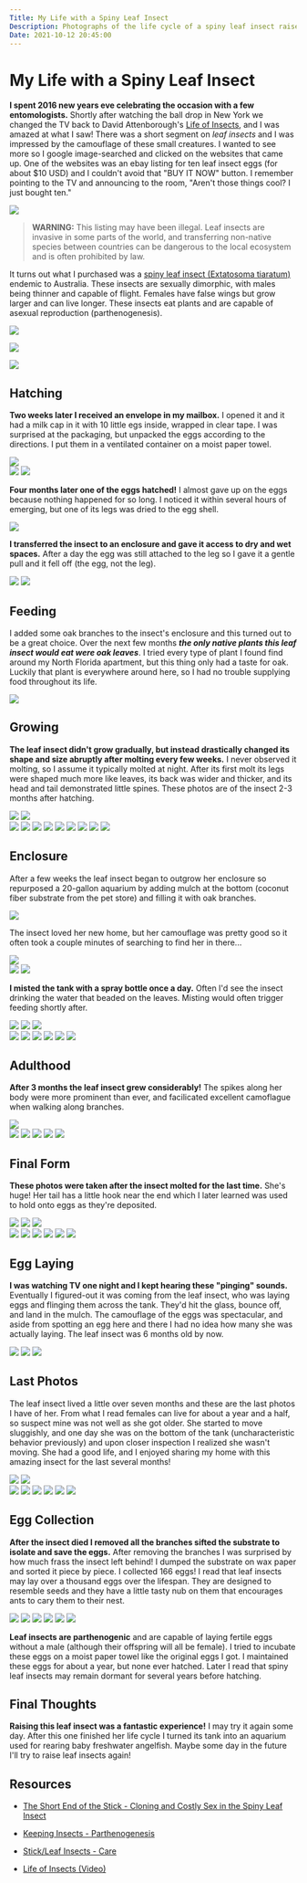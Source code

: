 ```yaml
---
Title: My Life with a Spiny Leaf Insect
Description: Photographs of the life cycle of a spiny leaf insect raised as a pet
Date: 2021-10-12 20:45:00
---
```


# My Life with a Spiny Leaf Insect

**I spent 2016 new years eve celebrating the occasion with a few entomologists.** Shortly after watching the ball drop in New York we changed the TV back to David Attenborough's [Life of Insects](https://www.youtube.com/watch?v=Cs1Xs3Eheag), and I was amazed at what I saw! There was a short segment on _leaf insects_ and I was impressed by the camouflage of these small creatures. I wanted to see more so I google image-searched and clicked on the websites that came up. One of the websites was an ebay listing for ten leaf insect eggs (for about $10 USD) and I couldn't avoid that "BUY IT NOW" button. I remember pointing to the TV and announcing to the room, "Aren't those things cool? I just bought ten."

<div class="text-center img-border">
<img src="https://swharden.com/static/2021/10/13/ebay.png" />
</div>

> **WARNING:** This listing may have been illegal. Leaf insects are invasive in some parts of the world, and transferring non-native species between countries can be dangerous to the local ecosystem and is often prohibited by law.

It turns out what I purchased was a [spiny leaf insect (Extatosoma tiaratum)](https://en.wikipedia.org/wiki/Extatosoma_tiaratum) endemic to Australia. These insects are sexually dimorphic, with males being thinner and capable of flight. Females have false wings but grow larger and can live longer. These insects eat plants and are capable of asexual reproduction (parthenogenesis).

<div class="text-center">
<img src='leaf-insect-male-female3.jpg' />
</div>

<div class="text-center">

![](https://youtu.be/Cs1Xs3Eheag)


![](https://youtu.be/P5Y-bCfKUrU)

</div>

## Hatching

**Two weeks later I received an envelope in my mailbox.** I opened it and it had a milk cap in it with 10 little egs inside, wrapped in clear tape. I was surprised at the packaging, but unpacked the eggs according to the directions. I put them in a ventilated container on a moist paper towel.

<div class="text-center img-border">
<a href='images-med/2016-04-14_18.33.18.jpg'><img src='images-med/2016-04-14_18.33.18.jpg' /></a>
</div>

<div class="text-center img-small img-border">
<a href='images-med/2016-04-14_18.35.19.jpg'><img src='images-sml/2016-04-14_18.35.19.jpg' /></a>
<a href='images-med/2016-04-14_18.32.54.jpg'><img src='images-sml/2016-04-14_18.32.54.jpg' /></a>
</div>

**Four months later one of the eggs hatched!** I almost gave up on the eggs because nothing happened for so long. I noticed it within several hours of emerging, but one of its legs was dried to the egg shell.

<div class="text-center img-border">
<a href='images-med/2016-04-11_20.26.39.jpg'><img src='images-med/2016-04-11_20.26.39.jpg' /></a>
</div>

**I transferred the insect to an enclosure and gave it access to dry and wet spaces.** After a day the egg was still attached to the leg so I gave it a gentle pull and it fell off (the egg, not the leg).

<div class="text-center img-small img-border">
<a href='images-med/2016-04-11_21.45.19.jpg'><img src='images-sml/2016-04-11_21.45.19.jpg' /></a>
<a href='images-med/2016-04-11_23.40.01.jpg'><img src='images-sml/2016-04-11_23.40.01.jpg' /></a>
</div>

## Feeding

I added some oak branches to the insect's enclosure and this turned out to be a great choice. Over the next few months ***the only native plants this leaf insect would eat were oak leaves***. I tried every type of plant I found find around my North Florida apartment, but this thing only had a taste for oak. Luckily that plant is everywhere around here, so I had no trouble supplying food throughout its life.

<div class="text-center img-border">
<a href='images-med/2016-04-14_18.26.30.jpg'><img src='images-med/2016-04-14_18.26.30.jpg' /></a>
</div>

## Growing

**The leaf insect didn't grow gradually, but instead drastically changed its shape and size abruptly after molting every few weeks.** I never observed it molting, so I assume it typically molted at night. After its first molt its legs were shaped much more like leaves, its back was wider and thicker, and its head and tail demonstrated little spines. These photos are of the insect 2-3 months after hatching.

<div class="text-center img-border">
<a href='images-med/2016-05-19_20.18.22.jpg'><img src='images-med/2016-05-19_20.18.22.jpg' /></a>
<a href='images-med/2016-05-19_20.20.59.jpg'><img src='images-med/2016-05-19_20.20.59.jpg' /></a>
</div>

<div class="text-center img-micro img-border">
<a href='images-med/2016-05-07_15.44.14.jpg'><img src='images-sml/2016-05-07_15.44.14.jpg' /></a>
<a href='images-med/2016-05-07_15.45.31.jpg'><img src='images-sml/2016-05-07_15.45.31.jpg' /></a>
<a href='images-med/2016-05-07_15.46.01.jpg'><img src='images-sml/2016-05-07_15.46.01.jpg' /></a>
<a href='images-med/2016-05-19_20.20.07.jpg'><img src='images-sml/2016-05-19_20.20.07.jpg' /></a>
<a href='images-med/2016-06-08_20.50.45.jpg'><img src='images-sml/2016-06-08_20.50.45.jpg' /></a>
<a href='images-med/2016-06-19_01.00.53.jpg'><img src='images-sml/2016-06-19_01.00.53.jpg' /></a>
<a href='images-med/2016-06-19_01.01.26.jpg'><img src='images-sml/2016-06-19_01.01.26.jpg' /></a>
<a href='images-med/2016-07-03_13.23.58.jpg'><img src='images-sml/2016-07-03_13.23.58.jpg' /></a>
<a href='images-med/2016-07-03_13.25.34.jpg'><img src='images-sml/2016-07-03_13.25.34.jpg' /></a>
</div>

## Enclosure

After a few weeks the leaf insect began to outgrow her enclosure so repurposed a 20-gallon aquarium by adding mulch at the bottom (coconut fiber substrate from the pet store) and filling it with oak branches. 

<div class="text-center img-border">
<a href='images-med/2016-06-04_20.08.25.jpg'><img src='images-med/2016-06-04_20.08.25.jpg' /></a>
</div>

The insect loved her new home, but her camouflage was pretty good so it often took a couple minutes of searching to find her in there...

<div class="text-center img-border">
<a href='images-med/2016-06-04_20.07.20.jpg'><img src='images-med/2016-06-04_20.07.20.jpg' /></a>
</div>

<div class="text-center img-border img-small">
<a href='images-med/2016-06-04_00.16.12.jpg'><img src='images-sml/2016-06-04_00.16.12.jpg' /></a>
<a href='images-med/2016-06-07_23.29.18.jpg'><img src='images-sml/2016-06-07_23.29.18.jpg' /></a>
</div>

**I misted the tank with a spray bottle once a day.** Often I'd see the insect drinking the water that beaded on the leaves. Misting would often trigger feeding shortly after.

<div class="text-center img-border">
<a href='images-med/2016-06-25_11.56.40.jpg'><img src='images-med/2016-06-25_11.56.40.jpg' /></a>
<a href='images-med/2016-06-22_00.20.08.jpg'><img src='images-med/2016-06-22_00.20.08.jpg' /></a>
<a href='images-med/2016-06-24_00.41.24.jpg'><img src='images-med/2016-06-24_00.41.24.jpg' /></a>
</div>

<div class="text-center img-border img-micro">
<a href='images-med/2016-06-08_21.57.20.jpg'><img src='images-sml/2016-06-08_21.57.20.jpg' /></a>
<a href='images-med/2016-06-21_22.17.34.jpg'><img src='images-sml/2016-06-21_22.17.34.jpg' /></a>
<a href='images-med/2016-06-24_00.41.46.jpg'><img src='images-sml/2016-06-24_00.41.46.jpg' /></a>
<a href='images-med/2016-06-24_00.44.13.jpg'><img src='images-sml/2016-06-24_00.44.13.jpg' /></a>
<a href='images-med/2016-06-28_22.55.52.jpg'><img src='images-sml/2016-06-28_22.55.52.jpg' /></a>
<a href='images-med/2016-07-15_07.37.02.jpg'><img src='images-sml/2016-07-15_07.37.02.jpg' /></a>
</div>

## Adulthood

**After 3 months the leaf insect grew considerably!** The spikes along her body were more prominent than ever, and facilicated excellent camoflague when walking along branches.

<div class="text-center img-border">
<a href='images-med/2016-07-15_07.39.53.jpg'><img src='images-med/2016-07-15_07.39.53.jpg' /></a>
</div>

<div class="text-center img-micro img-border">
<a href='images-med/2016-07-15_07.38.45.jpg'><img src='images-sml/2016-07-15_07.38.45.jpg' /></a>
<a href='images-med/2016-07-15_07.39.16.jpg'><img src='images-sml/2016-07-15_07.39.16.jpg' /></a>
<a href='images-med/2016-07-15_07.39.24.jpg'><img src='images-sml/2016-07-15_07.39.24.jpg' /></a>
<a href='images-med/2016-07-15_07.39.44.jpg'><img src='images-sml/2016-07-15_07.39.44.jpg' /></a>
<a href='images-med/2016-07-15_07.40.04.jpg'><img src='images-sml/2016-07-15_07.40.04.jpg' /></a>
</div>

## Final Form

**These photos were taken after the insect molted for the last time.** She's huge! Her tail has a little hook near the end which I later learned was used to hold onto eggs as they're deposited.

<div class="text-center img-border">
<a href='images-med/2016-08-22_22.30.10.jpg'><img src='images-med/2016-08-22_22.30.10.jpg' /></a>
<a href='images-med/2016-09-20_22.07.38.jpg'><img src='images-med/2016-09-20_22.07.38.jpg' /></a>
<a href='images-med/2016-08-23_18.04.04.jpg'><img src='images-med/2016-08-23_18.04.04.jpg' /></a>
</div>

<div class="text-center img-micro img-border">
<a href='images-med/2016-08-03_22.55.21.jpg'><img src='images-sml/2016-08-03_22.55.21.jpg' /></a>
<a href='images-med/2016-08-04_23.12.14.jpg'><img src='images-sml/2016-08-04_23.12.14.jpg' /></a>
<a href='images-med/2016-08-04_23.13.26.jpg'><img src='images-sml/2016-08-04_23.13.26.jpg' /></a>
<a href='images-med/2016-08-22_22.33.18.jpg'><img src='images-sml/2016-08-22_22.33.18.jpg' /></a>
<a href='images-med/2016-08-23_07.16.48.jpg'><img src='images-sml/2016-08-23_07.16.48.jpg' /></a>
<a href='images-med/2016-08-23_07.16.54.jpg'><img src='images-sml/2016-08-23_07.16.54.jpg' /></a>
</div>

## Egg Laying

**I was watching TV one night and I kept hearing these "pinging" sounds.** Eventually I figured-out it was coming from the leaf insect, who was laying eggs and flinging them across the tank. They'd hit the glass, bounce off, and land in the mulch. The camouflage of the eggs was spectacular, and aside from spotting an egg here and there I had no idea how many she was actually laying. The leaf insect was 6 months old by now.

<div class="text-center img-border">
<a href='images-med/2016-10-09_23.04.05.jpg'><img src='images-med/2016-10-09_23.04.05.jpg' /></a>
<a href='images-med/2016-10-26_17.21.38.jpg'><img src='images-med/2016-10-26_17.21.38.jpg' /></a>
<a href='images-med/2016-10-09_23.05.48.jpg'><img src='images-med/2016-10-09_23.05.48.jpg' /></a>
</div>

## Last Photos
The leaf insect lived a little over seven months and these are the last photos I have of her. From what I read females can live for about a year and a half, so suspect mine was not well as she got older. She started to move sluggishly, and one day she was on the bottom of the tank (uncharacteristic behavior previously) and upon closer inspection I realized she wasn't moving. She had a good life, and I enjoyed sharing my home with this amazing insect for the last several months!

<div class="text-center img-border">
<a href='images-med/2016-12-30_15.11.10.jpg'><img src='images-med/2016-12-30_15.11.10.jpg' /></a>
<a href='images-med/2016-12-30_15.10.57.jpg'><img src='images-med/2016-12-30_15.10.57.jpg' /></a>
</div>

<div class="text-center img-micro img-border">
<a href='images-med/2016-11-30_23.08.25.jpg'><img src='images-med/2016-11-30_23.08.25.jpg' /></a>
<a href='images-med/2016-11-30_23.07.56.jpg'><img src='images-sml/2016-11-30_23.07.56.jpg' /></a>
<a href='images-med/2016-11-30_23.08.03.jpg'><img src='images-sml/2016-11-30_23.08.03.jpg' /></a>
<a href='images-med/2016-11-30_23.09.45.jpg'><img src='images-sml/2016-11-30_23.09.45.jpg' /></a>
<a href='images-med/2016-11-30_23.10.19.jpg'><img src='images-sml/2016-11-30_23.10.19.jpg' /></a>
<a href='images-med/2016-12-30_15.11.00.jpg'><img src='images-sml/2016-12-30_15.11.00.jpg' /></a>
</div>

## Egg Collection
**After the insect died I removed all the branches sifted the substrate to isolate and save the eggs.** After removing the branches I was surprised by how much frass the insect left behind! I dumped the substrate on wax paper and sorted it piece by piece. I collected 166 eggs! I read that leaf insects may lay over a thousand eggs over the lifespan. They are designed to resemble seeds and they have a little tasty nub on them that encourages ants to cary them to their nest.

<div class="text-center img-micro img-border">
<a href='images-med/2017-01-01_12.08.08.jpg'><img src='images-sml/2017-01-01_12.08.08.jpg' /></a>
<a href='images-med/2017-01-01_12.08.27.jpg'><img src='images-sml/2017-01-01_12.08.27.jpg' /></a>
<a href='images-med/2017-01-01_12.09.13.jpg'><img src='images-sml/2017-01-01_12.09.13.jpg' /></a>
<a href='images-med/2017-01-01_17.17.23.jpg'><img src='images-sml/2017-01-01_17.17.23.jpg' /></a>
<a href='images-med/2017-01-01_17.20.31.jpg'><img src='images-sml/2017-01-01_17.20.31.jpg' /></a>
<a href='images-med/2017-01-01_19.17.04.jpg'><img src='images-sml/2017-01-01_19.17.04.jpg' /></a>
</div>

**Leaf insects are parthenogenic** and are capable of laying fertile eggs without a male (although their offspring will all be female). I tried to incubate these eggs on a moist paper towel like the original eggs I got. I maintained these eggs for about a year, but none ever hatched. Later I read that spiny leaf insects may remain dormant for several years before hatching. 

## Final Thoughts

**Raising this leaf insect was a fantastic experience!** I may try it again some day. After this one finished her life cycle I turned its tank into an aquarium used for rearing baby freshwater angelfish. Maybe some day in the future I'll try to raise leaf insects again!

## Resources

* [The Short End of the Stick - Cloning and Costly Sex in the Spiny Leaf Insect](http://www.bonduriansky.net/Burke_2017_The_Short_End_of_The_Stick.pdf)

* [Keeping Insects - Parthenogenesis](https://www.keepinginsects.com/stick-insect/parthenogenesis/)

* [Stick/Leaf Insects - Care](https://www.pkpets.com.au/images/pdf-care-list/Info%20Sheet%2011%20-%20Stick%20Leaf%20Insects.pdf)

* [Life of Insects (Video)](https://www.youtube.com/watch?v=uppwVyUd5S0)